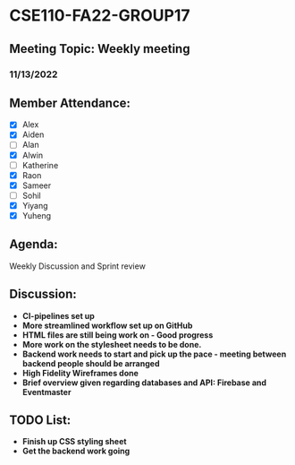 # CSE110-FA22-GROUP17
## Meeting Topic: Weekly meeting
### 11/13/2022 

## Member Attendance:
- [x] Alex
- [x] Aiden
- [ ] Alan
- [x] Alwin
- [ ] Katherine
- [x] Raon
- [x] Sameer
- [ ] Sohil
- [x] Yiyang
- [x] Yuheng

## Agenda:
  Weekly Discussion and Sprint review
  
## Discussion: 
 - **CI-pipelines set up**
 - **More streamlined workflow set up on GitHub**
 - **HTML files are still being work on - Good progress**
 - **More work on the stylesheet needs to be done.**
 - **Backend work needs to start and pick up the pace - meeting between backend people should be arranged**
 - **High Fidelity Wireframes done**
 - **Brief overview given regarding databases and API: Firebase and Eventmaster**
  
 
   

## TODO List:
 - **Finish up CSS styling sheet**
 - **Get the backend work going**
